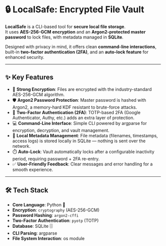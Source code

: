 # 🔒 LocalSafe: Encrypted File Vault

**LocalSafe** is a CLI-based tool for **secure local file storage**.  
It uses **AES-256-GCM encryption** and an **Argon2-protected master password** to lock files, with metadata managed in **SQLite**.  

Designed with privacy in mind, it offers clean **command-line interactions**, built-in **two-factor authentication (2FA)**, and an **auto-lock feature** for enhanced security.  

---

## ✨ Key Features
- 🔐 **Strong Encryption**: Files are encrypted with the industry-standard AES-256-GCM algorithm.  
- 🛡️ **Argon2 Password Protection**: Master password is hashed with Argon2, a memory-hard KDF resistant to brute-force attacks.  
- 🔑 **Two-Factor Authentication (2FA)**: TOTP-based 2FA (Google Authenticator, Authy, etc.) adds an extra layer of protection.  
- 💻 **Command-Line Interface**: Simple CLI powered by argparse for encryption, decryption, and vault management.  
- 📂 **Local Metadata Management**: File metadata (filenames, timestamps, access logs) is stored locally in SQLite — nothing is sent over the network.  
- ⏱️ **Auto-Lock**: Vault automatically locks after a configurable inactivity period, requiring password + 2FA re-entry.  
- ✅ **User-Friendly Feedback**: Clear messages and error handling for a smooth experience.  

---

## 🛠 Tech Stack
- **Core Language**: Python 🐍  
- **Encryption**: `cryptography` (AES-256-GCM)  
- **Password Hashing**: `argon2-cffi`  
- **Two-Factor Authentication**: `pyotp` (TOTP)  
- **Database**: SQLite 🗄️  
- **CLI Parsing**: argparse  
- **File System Interaction**: os module  